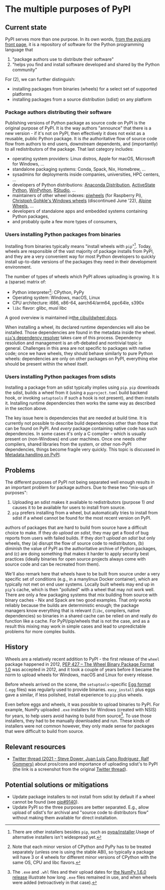 # The multiple purposes of PyPI

## Current state

PyPI serves more than one purpose. In its own words, [from the pypi.org front
page](https://pypi.org/), it is a repository of software for the Python
programming language that

1. "package authors use to distribute their software"
2. "helps you find and install software developed and shared by the Python community"

For (2), we can further distinguish:

- installing packages from binaries (wheels) for a select set of supported platforms
- installing packages from a source distribution (sdist) on any platform


### Package authors distributing their software

Publishing versions of Python package as source code on PyPI is the original
purpose of PyPI. It is the way authors "announce" that there is a new version -
if it's not on PyPI, then effectively it does not exist as a reusable, public
Python package. It is *the* authoritative flow of source code flow from authors
to end users, downstream dependents, and (importantly) to all redistributors of
the package. That last category includes:

- operating system providers: Linux distros, Apple for macOS, Microsoft for Windows, ...
- standalone packaging systems: Conda, Spack, Nix, Homebrew, ...
- sysadmins for deployments inside companies, universities, HPC centers, ...
- developers of Python distributions:
  [Anaconda Distribution](https://www.anaconda.com/products/distribution),
  [ActiveState Python](https://www.activestate.com/products/python/),
  [WinPython](https://winpython.github.io/),
  [RStudio](https://solutions.rstudio.com/python/), ...
- maintainers of other wheel indexes:
  [piwheels](https://www.piwheels.org/) (for Raspberry Pi),
  [Christoph Gohkle's Windows wheels](https://www.lfd.uci.edu/~gohlke/pythonlibs/) (discontinued June '22),
  [Alpine Wheels](https://github.com/alpine-wheels/), ...
- developers of standalone apps and embedded systems containing Python packages,
- and probably quite a few more types of consumers,


### Users installing Python packages from binaries

Installing from binaries typically means "install wheels with `pip`"[^1].
Today, wheels are responsible of the vast majority of package installs from
PyPI, and they are a very convenient way for most Python developers to quickly
install up-to-date versions of the packages they need in their development
environment.

[^1]:
    There are other installers besides `pip`, such as
    [pypa/installer](https://installer.readthedocs.io/en/stable/).Usage
    of alternative installers isn't widespread yet.

The number of types of wheels which PyPI allows uploading is growing. It is a
(sparse) matrix of:

- Python interpreter[^2]: CPython, PyPy
- Operating system: Windows, macOS, Linux
- CPU architecture: i686, x86-64, aarch64/arm64, ppc64le, s390x
- `libc` flavor: glibc, musl libc

A good overview is maintained in[the cibuildwheel docs](https://cibuildwheel.readthedocs.io/en/stable/).

[^2]:
    Note that each minor version of CPython and PyPy has to be treated
    separately (unless one is using the stable ABI), so typically a package
    will have 3 or 4 wheels for different minor versions of CPython with the
    same OS, CPU and libc flavors.

When installing a wheel, its declared runtime dependencies will also be installed.
Those dependencies are found in the metadata inside the wheel.
[`pip`'s dependency resolver](https://pip.pypa.io/en/stable/topics/dependency-resolution/) 
takes care of this process. Dependency resolution and management is an
oft-debated and nontrivial topic in general. Challenges in this area are not
specific to packages with native code; once we have wheels, they should behave
similarly to pure Python wheels: dependencies are only on other packages on
PyPI, everything else should be present within the wheel itself.

### Users installing Python packages from sdists

Installing a package from an sdist typically implies using `pip`. `pip`
downloads the sdist, builds a wheel from it (using a `pyproject.toml` build
backend hook, or invoking `setuptools` if such a hook is not present), and then
installs it. Installing runtime dependencies then works the same way as
described in the section above.

The key issue here is dependencies that are needed at build time. It is
currently not possible to describe build dependencies other than those that can
be found on PyPI. And *every* package containing native code has such
dependencies. In some cases it's only a C compiler - which is usually present
on (non-Windows) end user machines. Once one needs other compilers, shared
libraries from the system, or other non-PyPI dependencies, things become
fragile very quickly. This topic is discussed in
[Metadata handling on PyPI](../key-issues/pypi_metadata_handling.md).


## Problems

The different purposes of PyPI not being separated well enough results in an
important problem for package authors. Due to these two "mix-ups of purposes":

1. Uploading an sdist makes it available to redistributors (purpose 1) *and*
   causes it to be available for users to install from source.
2. `pip` prefers installing from a wheel, but automatically tries to install
   from sdist if a wheel cannot be found for the most recent version on PyPI.

authors of packages that are hard to build from source have a difficult choice
to make. If they *do upload an sdist*, they may get a flood of bug reports from
users with failed builds. If they *don't upload an sdist* but only wheels, they
(a) disrupt the flow of source code to redistributors, (b) diminish the value
of PyPI as the authoritative archive of Python packages, and (c) are doing
something that makes it harder to apply security best practices (ideally
binaries for open source projects always come with source code and can be
recreated from them).

We'll also remark here that wheels have to be built from source under a very
specific set of conditions (e.g., in a manylinux Docker container), which are
typically not met on end user systems. Locally built wheels may end up in
`pip`'s cache, which is then "polluted" with a wheel that may not work well.
There are only a few packaging systems that mix building from source with
binary caches - Nix and Spack are two good examples. That *only* works reliably
because the builds are deterministic enough; the package managers know
everything that is relevant (`libc`, compilers, native dependencies) so
binaries in a shared cache can be relied on and really do function like a
cache. For PyPI/pip/wheels that is not the case, and as a result this mixing
may work in simple cases and lead to unpredictable problems for more complex
builds.


## History

Wheels are a relatively recent addition to PyPI - the first release of the
`wheel` package happened in 2012,
[PEP 427 – The Wheel Binary Package Format 1.0](https://peps.python.org/pep-0427/)
was accepted in 2012, and it took a couple of years before it became the norm
to upload wheels for Windows, macOS and Linux for every release. 

Before wheels arrived on the scene, the `setuptools`-specific
[Egg format](https://setuptools.pypa.io/en/stable/deprecated/python_eggs.html)
(`.egg` files) was regularly used to provide binaries. `easy_install` plus eggs
gave a similar, if less polished, install experience to `pip` plus wheels.

Even before eggs and wheels, it was possible to upload binaries to PyPI. For
example, NumPy uploaded `.exe` installers for Windows (created with NSIS) for
years, to help users avoid having to build from source[^3]. To use those
installers, they had to be manually downloaded and run. These kinds of
installers were not common however, they only made sense for packages that were
difficult to build from source.

[^3]:
    The `.exe` and `.whl` files and their upload dates for
    [the NumPy 1.6.0 release](https://pypi.org/project/numpy/1.6.0/#files)
    illustrate how long `.exe` files remained in use, and when wheels were
    added (retroactively in that case).


## Relevant resources

- [Twitter thread (2021 - Steve Dower, Juan Luis Cano Rodríguez, Ralf Gommers)](../assets/images/pypi-sdist-twitter-thread.png)
  about pros/cons and importance of uploading sdist's to PyPI (the link is a
  screenshot from the original [Twitter thread](https://twitter.com/zooba/status/1415440484181417998)).


## Potential solutions or mitigations

- Update package installers to not install from sdist by default if a wheel
  cannot be found (see [pip#9140](https://github.com/pypa/pip/issues/9140)).
- Update PyPI so the three purposes are better separated. E.g., allow upload of
  sdist's for archival and "source code to distributors flow" without making
  them available for direct installation.
